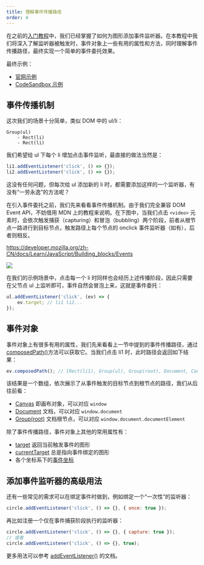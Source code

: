 ```yaml
---
title: 理解事件传播路径
order: 4
---
```


在之前的[入门教程](/zh/docs/guide/chapter3)中，我们已经掌握了如何为图形添加事件监听器。在本教程中我们将深入了解监听器被触发时，事件对象上一些有用的属性和方法，同时理解事件传播路径，最终实现一个简单的事件委托效果。

最终示例：

-   [官网示例](/zh/examples/event#delegate)
-   [CodeSandbox 示例](https://codesandbox.io/s/jiao-cheng-shi-jian-wei-tuo-lq7wz?file=/index.js)

## 事件传播机制

这次我们的场景十分简单，类似 DOM 中的 ul/li：

```
Group(ul)
    - Rect(li)
    - Rect(li)
```

我们希望给 ul 下每个 li 增加点击事件监听，最直接的做法当然是：

```js
li1.addEventListener('click', () => {});
li2.addEventListener('click', () => {});
```

这没有任何问题，但每次给 ul 添加新的 li 时，都需要添加这样的一个监听器，有没有“一劳永逸”的方法呢？

在引入事件委托之前，我们先来看看事件传播机制。由于我们完全兼容 DOM Event API，不妨借用 MDN 上的教程来说明。在下图中，当我们点击 `<video>` 元素时，会依次触发捕获（capturing）和冒泡（bubbling）两个阶段，前者从根节点一路进行到目标节点，触发路径上每个节点的 onclick 事件监听器（如有），后者则相反。

https://developer.mozilla.org/zh-CN/docs/Learn/JavaScript/Building_blocks/Events

![](https://mdn.mozillademos.org/files/14075/bubbling-capturing.png)

在我们的示例场景中，点击每一个 li 时同样也会经历上述传播阶段，因此只需要在父节点 ul 上监听即可，事件自然会冒泡上来，这就是事件委托：

```js
ul.addEventListener('click', (ev) => {
    ev.target; // li1 li2...
});
```

## 事件对象

事件对象上有很多有用的属性，我们先来看看上一节中提到的事件传播路径，通过[composedPath()](/zh/docs/api/event#composedpath)方法可以获取它。当我们点击 li1 时，此时路径会返回如下结果：

```js
ev.composedPath(); // [Rect(li1), Group(ul), Group(root), Document, Canvas];
```

该结果是一个数组，依次展示了从事件触发的目标节点到根节点的路径，我们从后往前看：

-   [Canvas](/zh/docs/api/canvas) 即画布对象，可以对应 `window`
-   [Document](/zh/docs/api/builtin-objects/document) 文档，可以对应 `window.document`
-   [Group(root)](/zh/docs/api/builtin-objects/document#documentelement) 文档根节点，可以对应 `window.document.documentElement`

除了事件传播路径，事件对象上其他的常用属性有：

-   [target](/zh/docs/api/event#target) 返回当前触发事件的图形
-   [currentTarget](/zh/docs/api/event#currenttarget) 总是指向事件绑定的图形
-   各个坐标系下的[事件坐标](/zh/docs/api/event#canvasxy)

## 添加事件监听器的高级用法

还有一些常见的需求可以在绑定事件时做到，例如绑定一个“一次性”的监听器：

```js
circle.addEventListener('click', () => {}, { once: true });
```

再比如注册一个仅在事件捕获阶段执行的监听器：

```js
circle.addEventListener('click', () => {}, { capture: true });
// 或者
circle.addEventListener('click', () => {}, true);
```

更多用法可以参考 [addEventListener()](/zh/docs/api/event#addeventlistener) 的文档。
